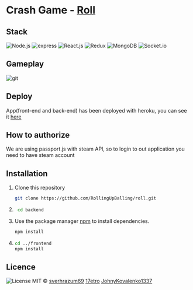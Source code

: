 # Crash Game - [Roll](https://rolling-up-crash.herokuapp.com/)
## Stack
 ![Node.js](https://img.shields.io/badge/node.js-12.5.0-brightgreen)
 ![express](https://img.shields.io/badge/express-4.17.1-brightgreen)
 ![React.js](https://img.shields.io/badge/React.js-16.13.1-brightgreen)
![Redux](https://img.shields.io/badge/Redux-7.2.1-brightgreen)
 ![MongoDB](https://img.shields.io/badge/MongoDB-brightgreen)
![Socket.io](https://img.shields.io/badge/Socket.io-2.3.0-brightgreen)
## Gameplay
![git](https://raw.githubusercontent.com/RollingUpBalling/roll/master/frontend/src/assets/images/rollUp.gif)
## Deploy
App(front-end and back-end) has been deployed with heroku, you can see it [here](https://rolling-up-crash.herokuapp.com/)
## How to authorize
We are using passport.js with steam API, so to login to out application you need to have steam account
## Installation
1. Clone this repository

    ```bash
    git clone https://github.com/RollingUpBalling/roll.git
    ```
2. ```bash
    cd backend
    ```
3.  Use the package manager [npm](http://www.npmjs.com/) to install dependencies.

    ```bash
    npm install
    ```
4.  ```bash
    cd ../frontend
    npm install
    ```
## Licence    
![License](https://img.shields.io/github/license/RollingUpBalling/roll)
MIT © [sverhrazum69](https://github.com/sverhrazum69) [17etro](https://github.com/17etro) [JohnyKovalenko1337](https://github.com/JohnyKovalenko1337)
